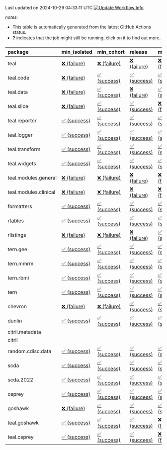 Last updated on 2024-10-29 04:33:11 UTC [![Update Workflow
Info](https://github.com/averissimo/verdepcheck-status/actions/workflows/update.yaml/badge.svg)](https://github.com/averissimo/verdepcheck-status/actions/workflows/update.yaml)

*notes:*

-   This table is automatically generated from the latest GitHub Actions
    status.
-   ❓ indicates that the job might still be running, click on it to
    find out more.

<table>
<colgroup>
<col style="width: 4%" />
<col style="width: 23%" />
<col style="width: 23%" />
<col style="width: 23%" />
<col style="width: 23%" />
</colgroup>
<thead>
<tr class="header">
<th style="text-align: left;">package</th>
<th style="text-align: left;">min_isolated</th>
<th style="text-align: left;">min_cohort</th>
<th style="text-align: left;">release</th>
<th style="text-align: left;">max</th>
</tr>
</thead>
<tbody>
<tr class="odd">
<td style="text-align: left;">teal</td>
<td
style="text-align: left;"><a href="https://github.com/insightsengineering/teal/actions/runs/11537355343/job/32114672433">❌
(failure)</a></td>
<td
style="text-align: left;"><a href="https://github.com/insightsengineering/teal/actions/runs/11537355343/job/32114672349">❌
(failure)</a></td>
<td
style="text-align: left;"><a href="https://github.com/insightsengineering/teal/actions/runs/11537355343/job/32114672525">❌
(failure)</a></td>
<td
style="text-align: left;"><a href="https://github.com/insightsengineering/teal/actions/runs/11537355343/job/32114672616">❌
(failure)</a></td>
</tr>
<tr class="even">
<td style="text-align: left;">teal.code</td>
<td
style="text-align: left;"><a href="https://github.com/insightsengineering/teal.code/actions/runs/11537366901/job/32114694527">❌
(failure)</a></td>
<td
style="text-align: left;"><a href="https://github.com/insightsengineering/teal.code/actions/runs/11537366901/job/32114694362">✅
(success)</a></td>
<td
style="text-align: left;"><a href="https://github.com/insightsengineering/teal.code/actions/runs/11537366901/job/32114694444">✅
(success)</a></td>
<td
style="text-align: left;"><a href="https://github.com/insightsengineering/teal.code/actions/runs/11537366901/job/32114694292">✅
(success)</a></td>
</tr>
<tr class="odd">
<td style="text-align: left;">teal.data</td>
<td
style="text-align: left;"><a href="https://github.com/insightsengineering/teal.data/actions/runs/11537357527/job/32114676417">❌
(failure)</a></td>
<td
style="text-align: left;"><a href="https://github.com/insightsengineering/teal.data/actions/runs/11537357527/job/32114676273">✅
(success)</a></td>
<td
style="text-align: left;"><a href="https://github.com/insightsengineering/teal.data/actions/runs/11537357527/job/32114676540">❌
(failure)</a></td>
<td
style="text-align: left;"><a href="https://github.com/insightsengineering/teal.data/actions/runs/11537357527/job/32114676344">✅
(success)</a></td>
</tr>
<tr class="even">
<td style="text-align: left;">teal.slice</td>
<td
style="text-align: left;"><a href="https://github.com/insightsengineering/teal.slice/actions/runs/11537362432/job/32114685586">❌
(failure)</a></td>
<td
style="text-align: left;"><a href="https://github.com/insightsengineering/teal.slice/actions/runs/11537362432/job/32114685411">✅
(success)</a></td>
<td
style="text-align: left;"><a href="https://github.com/insightsengineering/teal.slice/actions/runs/11537362432/job/32114685677">✅
(success)</a></td>
<td
style="text-align: left;"><a href="https://github.com/insightsengineering/teal.slice/actions/runs/11537362432/job/32114685495">❌
(failure)</a></td>
</tr>
<tr class="odd">
<td style="text-align: left;">teal.reporter</td>
<td
style="text-align: left;"><a href="https://github.com/insightsengineering/teal.reporter/actions/runs/11537359365/job/32114679611">✅
(success)</a></td>
<td
style="text-align: left;"><a href="https://github.com/insightsengineering/teal.reporter/actions/runs/11537359365/job/32114679541">✅
(success)</a></td>
<td
style="text-align: left;"><a href="https://github.com/insightsengineering/teal.reporter/actions/runs/11537359365/job/32114679724">✅
(success)</a></td>
<td
style="text-align: left;"><a href="https://github.com/insightsengineering/teal.reporter/actions/runs/11537359365/job/32114679830">✅
(success)</a></td>
</tr>
<tr class="even">
<td style="text-align: left;">teal.logger</td>
<td
style="text-align: left;"><a href="https://github.com/insightsengineering/teal.logger/actions/runs/11537355961/job/32114673689">✅
(success)</a></td>
<td
style="text-align: left;"><a href="https://github.com/insightsengineering/teal.logger/actions/runs/11537355961/job/32114673614">✅
(success)</a></td>
<td
style="text-align: left;"><a href="https://github.com/insightsengineering/teal.logger/actions/runs/11537355961/job/32114673773">✅
(success)</a></td>
<td
style="text-align: left;"><a href="https://github.com/insightsengineering/teal.logger/actions/runs/11537355961/job/32114673534">✅
(success)</a></td>
</tr>
<tr class="odd">
<td style="text-align: left;">teal.transform</td>
<td
style="text-align: left;"><a href="https://github.com/insightsengineering/teal.transform/actions/runs/11537360486/job/32114681885">✅
(success)</a></td>
<td
style="text-align: left;"><a href="https://github.com/insightsengineering/teal.transform/actions/runs/11537360486/job/32114681784">✅
(success)</a></td>
<td
style="text-align: left;"><a href="https://github.com/insightsengineering/teal.transform/actions/runs/11537360486/job/32114681976">✅
(success)</a></td>
<td
style="text-align: left;"><a href="https://github.com/insightsengineering/teal.transform/actions/runs/11537360486/job/32114681702">✅
(success)</a></td>
</tr>
<tr class="even">
<td style="text-align: left;">teal.widgets</td>
<td
style="text-align: left;"><a href="https://github.com/insightsengineering/teal.widgets/actions/runs/11537371653/job/32114704424">✅
(success)</a></td>
<td
style="text-align: left;"><a href="https://github.com/insightsengineering/teal.widgets/actions/runs/11537371653/job/32114704357">✅
(success)</a></td>
<td
style="text-align: left;"><a href="https://github.com/insightsengineering/teal.widgets/actions/runs/11537371653/job/32114704539">✅
(success)</a></td>
<td
style="text-align: left;"><a href="https://github.com/insightsengineering/teal.widgets/actions/runs/11537371653/job/32114704281">✅
(success)</a></td>
</tr>
<tr class="odd">
<td style="text-align: left;">teal.modules.general</td>
<td
style="text-align: left;"><a href="https://github.com/insightsengineering/teal.modules.general/actions/runs/11537355376/job/32114672654">❌
(failure)</a></td>
<td
style="text-align: left;"><a href="https://github.com/insightsengineering/teal.modules.general/actions/runs/11537355376/job/32114672575">❌
(failure)</a></td>
<td
style="text-align: left;"><a href="https://github.com/insightsengineering/teal.modules.general/actions/runs/11537355376/job/32114672407">❌
(failure)</a></td>
<td
style="text-align: left;"><a href="https://github.com/insightsengineering/teal.modules.general/actions/runs/11537355376/job/32114672489">❌
(failure)</a></td>
</tr>
<tr class="even">
<td style="text-align: left;">teal.modules.clinical</td>
<td
style="text-align: left;"><a href="https://github.com/insightsengineering/teal.modules.clinical/actions/runs/11537365866/job/32114692465">❌
(failure)</a></td>
<td
style="text-align: left;"><a href="https://github.com/insightsengineering/teal.modules.clinical/actions/runs/11537365866/job/32114692262">❌
(failure)</a></td>
<td
style="text-align: left;"><a href="https://github.com/insightsengineering/teal.modules.clinical/actions/runs/11537365866/job/32114692552">❌
(failure)</a></td>
<td
style="text-align: left;"><a href="https://github.com/insightsengineering/teal.modules.clinical/actions/runs/11537365866/job/32114692358">❌
(failure)</a></td>
</tr>
<tr class="odd">
<td style="text-align: left;">formatters</td>
<td
style="text-align: left;"><a href="https://github.com/insightsengineering/formatters/actions/runs/11537363469/job/32114687912">✅
(success)</a></td>
<td
style="text-align: left;"><a href="https://github.com/insightsengineering/formatters/actions/runs/11537363469/job/32114687752">✅
(success)</a></td>
<td
style="text-align: left;"><a href="https://github.com/insightsengineering/formatters/actions/runs/11537363469/job/32114687996">✅
(success)</a></td>
<td
style="text-align: left;"><a href="https://github.com/insightsengineering/formatters/actions/runs/11537363469/job/32114687829">✅
(success)</a></td>
</tr>
<tr class="even">
<td style="text-align: left;">rtables</td>
<td
style="text-align: left;"><a href="https://github.com/insightsengineering/rtables/actions/runs/11537355371/job/32114672646">✅
(success)</a></td>
<td
style="text-align: left;"><a href="https://github.com/insightsengineering/rtables/actions/runs/11537355371/job/32114672555">✅
(success)</a></td>
<td
style="text-align: left;"><a href="https://github.com/insightsengineering/rtables/actions/runs/11537355371/job/32114672723">✅
(success)</a></td>
<td
style="text-align: left;"><a href="https://github.com/insightsengineering/rtables/actions/runs/11537355371/job/32114672467">✅
(success)</a></td>
</tr>
<tr class="odd">
<td style="text-align: left;">rlistings</td>
<td
style="text-align: left;"><a href="https://github.com/insightsengineering/rlistings/actions/runs/11537358833/job/32114678523">❌
(failure)</a></td>
<td
style="text-align: left;"><a href="https://github.com/insightsengineering/rlistings/actions/runs/11537358833/job/32114678459">❌
(failure)</a></td>
<td
style="text-align: left;"><a href="https://github.com/insightsengineering/rlistings/actions/runs/11537358833/job/32114678575">❌
(failure)</a></td>
<td
style="text-align: left;"><a href="https://github.com/insightsengineering/rlistings/actions/runs/11537358833/job/32114678410">✅
(success)</a></td>
</tr>
<tr class="even">
<td style="text-align: left;">tern.gee</td>
<td
style="text-align: left;"><a href="https://github.com/insightsengineering/tern.gee/actions/runs/11537364870/job/32114690347">✅
(success)</a></td>
<td
style="text-align: left;"><a href="https://github.com/insightsengineering/tern.gee/actions/runs/11537364870/job/32114690206">✅
(success)</a></td>
<td
style="text-align: left;"><a href="https://github.com/insightsengineering/tern.gee/actions/runs/11537364870/job/32114690454">✅
(success)</a></td>
<td
style="text-align: left;"><a href="https://github.com/insightsengineering/tern.gee/actions/runs/11537364870/job/32114690279">✅
(success)</a></td>
</tr>
<tr class="odd">
<td style="text-align: left;">tern.mmrm</td>
<td
style="text-align: left;"><a href="https://github.com/insightsengineering/tern.mmrm/actions/runs/11537370491/job/32114701912">✅
(success)</a></td>
<td
style="text-align: left;"><a href="https://github.com/insightsengineering/tern.mmrm/actions/runs/11537370491/job/32114701853">✅
(success)</a></td>
<td
style="text-align: left;"><a href="https://github.com/insightsengineering/tern.mmrm/actions/runs/11537370491/job/32114701961">✅
(success)</a></td>
<td
style="text-align: left;"><a href="https://github.com/insightsengineering/tern.mmrm/actions/runs/11537370491/job/32114701785">✅
(success)</a></td>
</tr>
<tr class="even">
<td style="text-align: left;">tern.rbmi</td>
<td
style="text-align: left;"><a href="https://github.com/insightsengineering/tern.rbmi/actions/runs/11537363085/job/32114686827">✅
(success)</a></td>
<td
style="text-align: left;"><a href="https://github.com/insightsengineering/tern.rbmi/actions/runs/11537363085/job/32114686912">✅
(success)</a></td>
<td
style="text-align: left;"><a href="https://github.com/insightsengineering/tern.rbmi/actions/runs/11537363085/job/32114686871">✅
(success)</a></td>
<td
style="text-align: left;"><a href="https://github.com/insightsengineering/tern.rbmi/actions/runs/11537363085/job/32114686782">✅
(success)</a></td>
</tr>
<tr class="odd">
<td style="text-align: left;">tern</td>
<td
style="text-align: left;"><a href="https://github.com/insightsengineering/tern/actions/runs/11537359560/job/32114680093">✅
(success)</a></td>
<td
style="text-align: left;"><a href="https://github.com/insightsengineering/tern/actions/runs/11537359560/job/32114679929">✅
(success)</a></td>
<td
style="text-align: left;"><a href="https://github.com/insightsengineering/tern/actions/runs/11537359560/job/32114680186">✅
(success)</a></td>
<td
style="text-align: left;"><a href="https://github.com/insightsengineering/tern/actions/runs/11537359560/job/32114680001">✅
(success)</a></td>
</tr>
<tr class="even">
<td style="text-align: left;">chevron</td>
<td
style="text-align: left;"><a href="https://github.com/insightsengineering/chevron/actions/runs/11537365032/job/32114690668">❌
(failure)</a></td>
<td
style="text-align: left;"><a href="https://github.com/insightsengineering/chevron/actions/runs/11537365032/job/32114690553">❌
(failure)</a></td>
<td
style="text-align: left;"><a href="https://github.com/insightsengineering/chevron/actions/runs/11537365032/job/32114690744">✅
(success)</a></td>
<td
style="text-align: left;"><a href="https://github.com/insightsengineering/chevron/actions/runs/11537365032/job/32114690488">✅
(success)</a></td>
</tr>
<tr class="odd">
<td style="text-align: left;">dunlin</td>
<td
style="text-align: left;"><a href="https://github.com/insightsengineering/dunlin/actions/runs/11537364801/job/32114690129">✅
(success)</a></td>
<td
style="text-align: left;"><a href="https://github.com/insightsengineering/dunlin/actions/runs/11537364801/job/32114690054">✅
(success)</a></td>
<td
style="text-align: left;"><a href="https://github.com/insightsengineering/dunlin/actions/runs/11537364801/job/32114690271">✅
(success)</a></td>
<td
style="text-align: left;"><a href="https://github.com/insightsengineering/dunlin/actions/runs/11537364801/job/32114690199">✅
(success)</a></td>
</tr>
<tr class="even">
<td style="text-align: left;">citril.metadata</td>
<td style="text-align: left;"></td>
<td style="text-align: left;"></td>
<td style="text-align: left;"></td>
<td style="text-align: left;"></td>
</tr>
<tr class="odd">
<td style="text-align: left;">citril</td>
<td style="text-align: left;"></td>
<td style="text-align: left;"></td>
<td style="text-align: left;"></td>
<td style="text-align: left;"></td>
</tr>
<tr class="even">
<td style="text-align: left;">random.cdisc.data</td>
<td
style="text-align: left;"><a href="https://github.com/insightsengineering/random.cdisc.data/actions/runs/11537362359/job/32114685575">✅
(success)</a></td>
<td
style="text-align: left;"><a href="https://github.com/insightsengineering/random.cdisc.data/actions/runs/11537362359/job/32114685491">✅
(success)</a></td>
<td
style="text-align: left;"><a href="https://github.com/insightsengineering/random.cdisc.data/actions/runs/11537362359/job/32114685672">✅
(success)</a></td>
<td
style="text-align: left;"><a href="https://github.com/insightsengineering/random.cdisc.data/actions/runs/11537362359/job/32114685364">✅
(success)</a></td>
</tr>
<tr class="odd">
<td style="text-align: left;">scda</td>
<td
style="text-align: left;"><a href="https://github.com/insightsengineering/scda/actions/runs/10437595381/job/28903950666">✅
(success)</a></td>
<td
style="text-align: left;"><a href="https://github.com/insightsengineering/scda/actions/runs/10437595381/job/28903950617">✅
(success)</a></td>
<td
style="text-align: left;"><a href="https://github.com/insightsengineering/scda/actions/runs/10437595381/job/28903950725">✅
(success)</a></td>
<td
style="text-align: left;"><a href="https://github.com/insightsengineering/scda/actions/runs/10437595381/job/28903950525">✅
(success)</a></td>
</tr>
<tr class="even">
<td style="text-align: left;">scda.2022</td>
<td
style="text-align: left;"><a href="https://github.com/insightsengineering/scda.2022/actions/runs/10336794308/job/28612920887">✅
(success)</a></td>
<td
style="text-align: left;"><a href="https://github.com/insightsengineering/scda.2022/actions/runs/10336794308/job/28612920603">✅
(success)</a></td>
<td
style="text-align: left;"><a href="https://github.com/insightsengineering/scda.2022/actions/runs/10336794308/job/28612920985">✅
(success)</a></td>
<td
style="text-align: left;"><a href="https://github.com/insightsengineering/scda.2022/actions/runs/10336794308/job/28612920798">✅
(success)</a></td>
</tr>
<tr class="odd">
<td style="text-align: left;">osprey</td>
<td
style="text-align: left;"><a href="https://github.com/insightsengineering/osprey/actions/runs/11537368933/job/32114699024">✅
(success)</a></td>
<td
style="text-align: left;"><a href="https://github.com/insightsengineering/osprey/actions/runs/11537368933/job/32114698851">✅
(success)</a></td>
<td
style="text-align: left;"><a href="https://github.com/insightsengineering/osprey/actions/runs/11537368933/job/32114699109">✅
(success)</a></td>
<td
style="text-align: left;"><a href="https://github.com/insightsengineering/osprey/actions/runs/11537368933/job/32114698928">✅
(success)</a></td>
</tr>
<tr class="even">
<td style="text-align: left;">goshawk</td>
<td
style="text-align: left;"><a href="https://github.com/insightsengineering/goshawk/actions/runs/11537363373/job/32114687835">❌
(failure)</a></td>
<td
style="text-align: left;"><a href="https://github.com/insightsengineering/goshawk/actions/runs/11537363373/job/32114687648">✅
(success)</a></td>
<td
style="text-align: left;"><a href="https://github.com/insightsengineering/goshawk/actions/runs/11537363373/job/32114687906">✅
(success)</a></td>
<td
style="text-align: left;"><a href="https://github.com/insightsengineering/goshawk/actions/runs/11537363373/job/32114687762">✅
(success)</a></td>
</tr>
<tr class="odd">
<td style="text-align: left;">teal.goshawk</td>
<td
style="text-align: left;"><a href="https://github.com/insightsengineering/teal.goshawk/actions/runs/11537362428/job/32114685527">✅
(success)</a></td>
<td
style="text-align: left;"><a href="https://github.com/insightsengineering/teal.goshawk/actions/runs/11537362428/job/32114685758">✅
(success)</a></td>
<td
style="text-align: left;"><a href="https://github.com/insightsengineering/teal.goshawk/actions/runs/11537362428/job/32114685666">✅
(success)</a></td>
<td
style="text-align: left;"><a href="https://github.com/insightsengineering/teal.goshawk/actions/runs/11537362428/job/32114685433">❌
(failure)</a></td>
</tr>
<tr class="even">
<td style="text-align: left;">teal.osprey</td>
<td
style="text-align: left;"><a href="https://github.com/insightsengineering/teal.osprey/actions/runs/11537367159/job/32114695345">✅
(success)</a></td>
<td
style="text-align: left;"><a href="https://github.com/insightsengineering/teal.osprey/actions/runs/11537367159/job/32114695273">✅
(success)</a></td>
<td
style="text-align: left;"><a href="https://github.com/insightsengineering/teal.osprey/actions/runs/11537367159/job/32114695426">✅
(success)</a></td>
<td
style="text-align: left;"><a href="https://github.com/insightsengineering/teal.osprey/actions/runs/11537367159/job/32114695200">❌
(failure)</a></td>
</tr>
</tbody>
</table>
